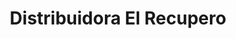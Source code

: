 ---
title: "Distribuidora El Recupero"
url: /cipolletti/distribuidora-el-recupero/
shop: carnicero
---
